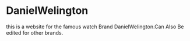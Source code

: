 # DanielWelington
this is a website for the famous watch Brand DanielWelington.Can Also Be edited for other brands.

